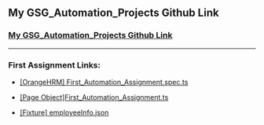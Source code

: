 ## My GSG_Automation_Projects Github Link
###  [My GSG_Automation_Projects Github Link](https://github.com/AnwarMelhem/GSG_Automation_Orange_HRM)
***********************************************************
### First Assignment Links:
- [[OrangeHRM] First_Automation_Assignment.spec.ts](https://github.com/AnwarMelhem/GSG_Automation_Orange_HRM/blob/main/cypress/e2e/OrangeHRM/First_Automation_Assignment.spec.ts)

- [[Page Object]First_Automation_Assignment.ts](https://github.com/AnwarMelhem/GSG_Automation_Orange_HRM/blob/main/cypress/e2e/PageObjectes/First_Automation_Assignment.ts)

- [[Fixture] employeeInfo.json](https://github.com/AnwarMelhem/GSG_Automation_Orange_HRM/blob/main/cypress/fixtures/employeeInfo.json)

